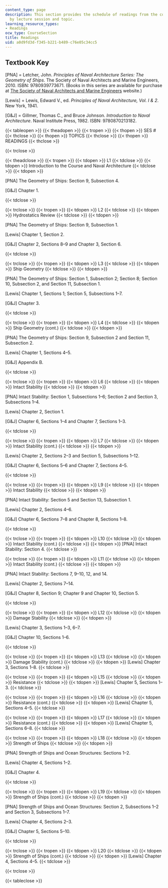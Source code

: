```yaml
---
content_type: page
description: This section provides the schedule of readings from the course textbooks
  by lecture session and topic.
learning_resource_types:
- Readings
ocw_type: CourseSection
title: Readings
uid: a0d9fd3d-f345-b221-b489-c76e05c34cc5
---
```


Textbook Key
------------

\[PNA\] = Letcher, John. _Principles of Naval Architecture Series: The Geometry of Ships_. The Society of Naval Architects and Marine Engineers, 2010. ISBN: 9780939773671. (Books in this series are available for purchase at [The Society of Naval Architects and Marine Engineers](http://www.sname.org/) website.)

\[Lewis\] = Lewis, Edward V., ed. _Principles of Naval Architecture, Vol. I & 2_. New York, 1941.

\[G&J\] = Gillmer, Thomas C., and Bruce Johnson. _Introduction to Naval Architecture_. Naval Institute Press, 1982. ISBN: 9780870213182.

{{< tableopen >}}
{{< theadopen >}}
{{< tropen >}}
{{< thopen >}}
SES #
{{< thclose >}}
{{< thopen >}}
TOPICS
{{< thclose >}}
{{< thopen >}}
READINGS
{{< thclose >}}

{{< trclose >}}

{{< theadclose >}}
{{< tropen >}}
{{< tdopen >}}
L1
{{< tdclose >}}
{{< tdopen >}}
Introduction to the Course and Naval Architecture
{{< tdclose >}}
{{< tdopen >}}


\[PNA\] The Geometry of Ships: Section 9, Subsection 4.

\[G&J\] Chapter 1.


{{< tdclose >}}

{{< trclose >}}
{{< tropen >}}
{{< tdopen >}}
L2
{{< tdclose >}}
{{< tdopen >}}
Hydrostatics Review
{{< tdclose >}}
{{< tdopen >}}


\[PNA\] The Geometry of Ships: Section 9, Subsection 1.

\[Lewis\] Chapter 1, Section 2.

\[G&J\] Chapter 2, Sections 8–9 and Chapter 3, Section 6.


{{< tdclose >}}

{{< trclose >}}
{{< tropen >}}
{{< tdopen >}}
L3
{{< tdclose >}}
{{< tdopen >}}
Ship Geometry
{{< tdclose >}}
{{< tdopen >}}


\[PNA\] The Geometry of Ships: Section 1, Subsection 2; Section 8; Section 10, Subsection 2, and Section 11, Subsection 1.

\[Lewis\] Chapter 1, Sections 1; Section 5, Subsections 1–7.

\[G&J\] Chapter 3.


{{< tdclose >}}

{{< trclose >}}
{{< tropen >}}
{{< tdopen >}}
L4
{{< tdclose >}}
{{< tdopen >}}
Ship Geometry (cont.)
{{< tdclose >}}
{{< tdopen >}}


\[PNA\] The Geometry of Ships: Section 9, Subsection 2 and Section 11, Subsection 2.

\[Lewis\] Chapter 1, Sections 4–5.

\[G&J\] Appendix B.


{{< tdclose >}}

{{< trclose >}}
{{< tropen >}}
{{< tdopen >}}
L6
{{< tdclose >}}
{{< tdopen >}}
Intact Stability
{{< tdclose >}}
{{< tdopen >}}


\[PNA\] Intact Stability: Section 1, Subsections 1–6; Section 2 and Section 3, Subsections 1–4.

\[Lewis\] Chapter 2, Section 1.

\[G&J\] Chapter 6, Sections 1–4 and Chapter 7, Sections 1–3.


{{< tdclose >}}

{{< trclose >}}
{{< tropen >}}
{{< tdopen >}}
L7
{{< tdclose >}}
{{< tdopen >}}
Intact Stability (cont.)
{{< tdclose >}}
{{< tdopen >}}


\[Lewis\] Chapter 2, Sections 2–3 and Section 5, Subsections 1–12.

\[G&J\] Chapter 6, Sections 5–6 and Chapter 7, Sections 4–5.


{{< tdclose >}}

{{< trclose >}}
{{< tropen >}}
{{< tdopen >}}
L9
{{< tdclose >}}
{{< tdopen >}}
Intact Stability
{{< tdclose >}}
{{< tdopen >}}


\[PNA\] Intact Stability: Section 5 and Section 13, Subsection 1.

\[Lewis\] Chapter 2, Sections 4–6.

\[G&J\] Chapter 6, Sections 7–8 and Chapter 8, Sections 1–8.


{{< tdclose >}}

{{< trclose >}}
{{< tropen >}}
{{< tdopen >}}
L10
{{< tdclose >}}
{{< tdopen >}}
Intact Stability (cont.)
{{< tdclose >}}
{{< tdopen >}}
\[PNA\] Intact Stability: Section 4.
{{< tdclose >}}

{{< trclose >}}
{{< tropen >}}
{{< tdopen >}}
L11
{{< tdclose >}}
{{< tdopen >}}
Intact Stability (cont.)
{{< tdclose >}}
{{< tdopen >}}


\[PNA\] Intact Stability: Sections 7, 9–10, 12, and 14.

\[Lewis\] Chapter 2, Sections 7–14.

\[G&J\] Chapter 8, Section 9; Chapter 9 and Chapter 10, Section 5.


{{< tdclose >}}

{{< trclose >}}
{{< tropen >}}
{{< tdopen >}}
L12
{{< tdclose >}}
{{< tdopen >}}
Damage Stability
{{< tdclose >}}
{{< tdopen >}}


\[Lewis\] Chapter 3, Sections 1–3, 6–7.

\[G&J\] Chapter 10, Sections 1–6.


{{< tdclose >}}

{{< trclose >}}
{{< tropen >}}
{{< tdopen >}}
L13
{{< tdclose >}}
{{< tdopen >}}
Damage Stability (cont.)
{{< tdclose >}}
{{< tdopen >}}
\[Lewis\] Chapter 3, Sections 1–8.
{{< tdclose >}}

{{< trclose >}}
{{< tropen >}}
{{< tdopen >}}
L15
{{< tdclose >}}
{{< tdopen >}}
Resistance
{{< tdclose >}}
{{< tdopen >}}
\[Lewis\] Chapter 5, Sections 1–3.
{{< tdclose >}}

{{< trclose >}}
{{< tropen >}}
{{< tdopen >}}
L16
{{< tdclose >}}
{{< tdopen >}}
Resistance (cont.)
{{< tdclose >}}
{{< tdopen >}}
\[Lewis\] Chapter 5, Sections 4–5.
{{< tdclose >}}

{{< trclose >}}
{{< tropen >}}
{{< tdopen >}}
L17
{{< tdclose >}}
{{< tdopen >}}
Resistance (cont.)
{{< tdclose >}}
{{< tdopen >}}
\[Lewis\] Chapter 5, Sections 6–8.
{{< tdclose >}}

{{< trclose >}}
{{< tropen >}}
{{< tdopen >}}
L18
{{< tdclose >}}
{{< tdopen >}}
Strength of Ships
{{< tdclose >}}
{{< tdopen >}}


\[PNA\] Strength of Ships and Ocean Structures: Sections 1–2.

\[Lewis\] Chapter 4, Sections 1–2.

\[G&J\] Chapter 4.


{{< tdclose >}}

{{< trclose >}}
{{< tropen >}}
{{< tdopen >}}
L19
{{< tdclose >}}
{{< tdopen >}}
Strength of Ships (cont.)
{{< tdclose >}}
{{< tdopen >}}


\[PNA\] Strength of Ships and Ocean Structures: Section 2, Subsections 1–2 and Section 3, Subsections 1–7.

\[Lewis\] Chapter 4, Sections 2–3.

\[G&J\] Chapter 5, Sections 5–10.


{{< tdclose >}}

{{< trclose >}}
{{< tropen >}}
{{< tdopen >}}
L20
{{< tdclose >}}
{{< tdopen >}}
Strength of Ships (cont.)
{{< tdclose >}}
{{< tdopen >}}
\[Lewis\] Chapter 4, Sections 4–5.
{{< tdclose >}}

{{< trclose >}}

{{< tableclose >}}